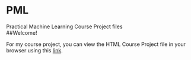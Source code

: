 PML
===

Practical Machine Learning Course Project files  
##Welcome!

For my course project, you can view the HTML Course Project file in your browser using this [link](http://htmlpreview.github.io/?https://github.com/wongjo/PML/blob/master/Course_Project.html).
